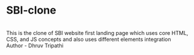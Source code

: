 # SBI-clone
<BR>
This is the clone of SBI website first landing page which uses core HTML, CSS, and JS concepts and also uses different elements integration
<Br>
Author - Dhruv Tripathi
